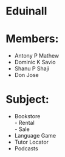 # Eduinall
# Members:
  - Antony P Mathew  
  - Dominic K Savio  
  - Shanu P Shaji  
  - Don Jose  
# Subject: 
  - Bookstore  
         -  Rental  
         -  Sale  
  - Language Game  
  - Tutor Locator  
  - Podcasts  
  
